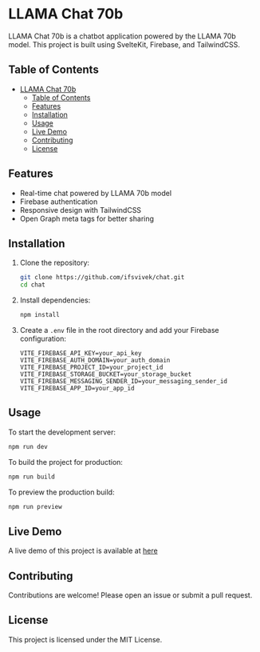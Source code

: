# LLAMA Chat 70b

LLAMA Chat 70b is a chatbot application powered by the LLAMA 70b model. This project is built using SvelteKit, Firebase, and TailwindCSS.

## Table of Contents

- [LLAMA Chat 70b](#llama-chat-70b)
  - [Table of Contents](#table-of-contents)
  - [Features](#features)
  - [Installation](#installation)
  - [Usage](#usage)
  - [Live Demo](#live-demo)
  - [Contributing](#contributing)
  - [License](#license)

## Features

- Real-time chat powered by LLAMA 70b model
- Firebase authentication
- Responsive design with TailwindCSS
- Open Graph meta tags for better sharing

## Installation

1. Clone the repository:
    ```sh
    git clone https://github.com/ifsvivek/chat.git
    cd chat
    ```

2. Install dependencies:
    ```sh
    npm install
    ```

3. Create a `.env` file in the root directory and add your Firebase configuration:
    ```env
    VITE_FIREBASE_API_KEY=your_api_key
    VITE_FIREBASE_AUTH_DOMAIN=your_auth_domain
    VITE_FIREBASE_PROJECT_ID=your_project_id
    VITE_FIREBASE_STORAGE_BUCKET=your_storage_bucket
    VITE_FIREBASE_MESSAGING_SENDER_ID=your_messaging_sender_id
    VITE_FIREBASE_APP_ID=your_app_id
    ```

## Usage

To start the development server:
```sh
npm run dev
```

To build the project for production:
```sh
npm run build
```

To preview the production build:
```sh
npm run preview
```
## Live Demo

A live demo of this project is available at [here]()

## Contributing

Contributions are welcome! Please open an issue or submit a pull request.

## License

This project is licensed under the MIT License.
